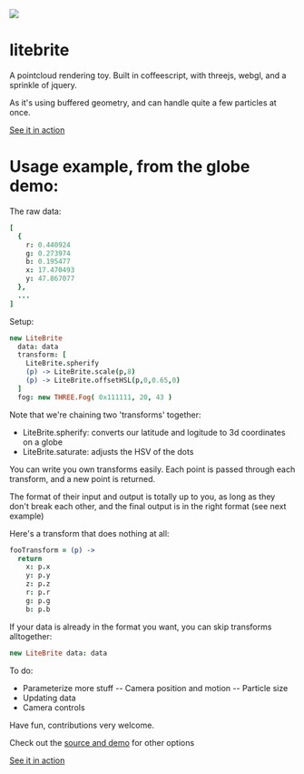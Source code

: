 [<img src="https://raw.github.com/bwiklund/litebrite/master/source/images/globes.png">](http://bwiklund.github.com/litebrite)

litebrite
===

A pointcloud rendering toy. Built in coffeescript, with threejs, webgl, and a sprinkle of jquery.

As it's using buffered geometry, and can handle quite a few particles at once.

[See it in action](http://bwiklund.github.com/litebrite)

Usage example, from the globe demo:
===

The raw data:
```coffeescript
[
  {
    r: 0.440924
    g: 0.273974
    b: 0.195477
    x: 17.470493
    y: 47.867077
  },
  ...
]
```

Setup:
```coffeescript
new LiteBrite
  data: data
  transform: [
    LiteBrite.spherify
    (p) -> LiteBrite.scale(p,8)
    (p) -> LiteBrite.offsetHSL(p,0,0.65,0)
  ]
  fog: new THREE.Fog( 0x111111, 20, 43 )
```

Note that we're chaining two 'transforms' together:

- LiteBrite.spherify: converts our latitude and logitude to 3d coordinates on a globe
- LiteBrite.saturate: adjusts the HSV of the dots

You can write you own transforms easily. Each point is passed through each transform, and a new point is returned. 

The format of their input and output is totally up to you, as long as they don't break each other, and the final output is in the right format (see next example)

Here's a transform that does nothing at all:
```coffeescript
fooTransform = (p) ->
  return
    x: p.x
    y: p.y
    z: p.z
    r: p.r
    g: p.g
    b: p.b
```

If your data is already in the format you want, you can skip transforms alltogether:

```coffeescript
new LiteBrite data: data
```

To do:
- Parameterize more stuff
-- Camera position and motion
-- Particle size
- Updating data
- Camera controls

Have fun, contributions very welcome.

Check out the [source and demo](https://github.com/bwiklund/litebrite/tree/master/source/javascripts) for other options

[See it in action](http://bwiklund.github.com/litebrite)
